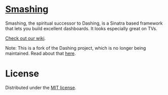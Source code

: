 # [Smashing](https://github.com/dashing-io/dashing/wiki)

Smashing, the spiritual successor to Dashing, is a Sinatra based framework that lets you build excellent dashboards. It looks especially great on TVs.

[Check out our wiki](https://github.com/dashing-io/dashing/wiki).

Note: This is a fork of the Dashing project, which is no longer being maintained. Read about that [here](https://github.com/Shopify/dashing/issues/711).

# License
Distributed under the [MIT license](MIT-LICENSE).
